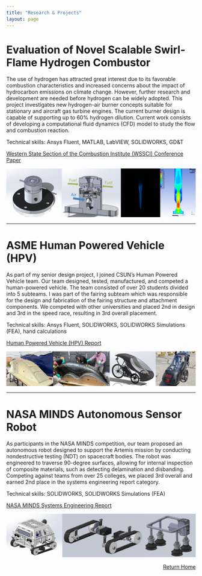 ```yaml
---
title: "Research & Projects"
layout: page 
---
```


# Evaluation of Novel Scalable Swirl-Flame Hydrogen Combustor 
The use of hydrogen has attracted great interest due to its favorable combustion characteristics and increased concerns about the impact of hydrocarbon emissions on climate change. However, further research and development are needed before hydrogen can be widely adopted. This project investigates new hydrogen-air burner concepts suitable for stationary and aircraft gas turbine engines. The current burner design is capable of supporting up to 60% hydrogen dilution. Current work consists of developing a computational fluid dynamics (CFD) model to study the flow and combustion reaction. 

Technical skills: Ansys Fluent, MATLAB, LabVIEW, SOLIDWORKS, GD&T

[Western State Section of the Combustion Institute (WSSCI) Conference Paper](ResearchPaper.pdf)

![Image2](researchpic.png)

---

# ASME Human Powered Vehicle (HPV) 
As part of my senior design project, I joined CSUN’s Human Powered Vehicle team. Our team designed, tested, manufactured, and competed a human-powered vehicle. The team consisted of over 20 students divided into 5 subteams. I was part of the fairing subteam which was responsible for the design and fabrication of the fairing structure and attachment components. We competed with other universities and placed 2nd in design and 3rd in the speed race, resulting in 3rd overall placement. 

Technical skills: Ansys Fluent, SOLIDWORKS, SOLIDWORKS Simulations (FEA), hand calculations 

[Human Powered Vehicle (HPV) Report](HPVreport.pdf)

![Image3](hpv.png)

---

# NASA MINDS Autonomous Sensor Robot 
As participants in the NASA MINDS competition, our team proposed an autonomous robot designed to support the Artemis mission by conducting nondestructive testing (NDT) on spacecraft bodies. The robot was engineered to traverse 90-degree surfaces, allowing for internal inspection of composite materials, such as detecting delamination and disbanding. Competing against teams from over 25 colleges, we placed 3rd overall and earned 2nd place in the systems engineering report category.

Technical skills: SOLIDWORKS, SOLIDWORKS Simulations (FEA) 

[NASA MINDS Systems Engineering Report](NASAMINDS_2021.pdf)

![Image4](minds2021.png)

<div style="text-align: right;">
  <a href="/index">Return Home</a>
</div>
